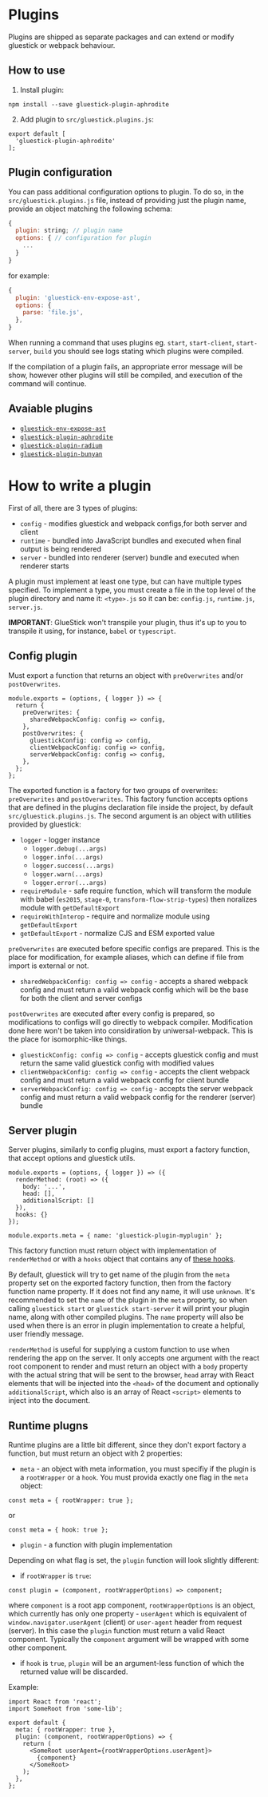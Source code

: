 # Plugins
Plugins are shipped as separate packages and can extend or modify gluestick or webpack behaviour.

## How to use
1. Install plugin:
```
npm install --save gluestick-plugin-aphrodite
```
2. Add plugin to `src/gluestick.plugins.js`:
```
export default [
  'gluestick-plugin-aphrodite'
];
```

## Plugin configuration
You can pass additional configuration options to plugin. To do so,
in the `src/gluestick.plugins.js` file, instead of providing just the plugin name,
provide an object matching the following schema:
```javascript
{
  plugin: string; // plugin name
  options: { // configuration for plugin
    ...
  }
}
```
for example:
```javascript
{
  plugin: 'gluestick-env-expose-ast',
  options: {
    parse: 'file.js',
  },
}
```

When running a command that uses plugins eg. `start`, `start-client`, `start-server`, `build`
you should see logs stating which plugins were compiled.

If the compilation of a plugin fails, an appropriate error message will be show,
however other plugins will still be compiled, and execution of the command will
continue.

## Avaiable plugins
- [`gluestick-env-expose-ast`](../../packages/gluestick-env-expose-ast/README.md)
- [`gluestick-plugin-aphrodite`](../../packages/gluestick-plugin-aphrodite/README.md)
- [`gluestick-plugin-radium`](../../packages/gluestick-plugin-radium/README.md)
- [`gluestick-plugin-bunyan`](../../packages/gluestick-plugin-bunyan/README.md)

# How to write a plugin
First of all, there are 3 types of plugins:
- `config` - modifies gluestick and webpack configs,for both server and client
- `runtime` - bundled into JavaScript bundles and executed when final output is being
rendered
- `server` - bundled into renderer (server) bundle and executed when renderer starts

A plugin must implement at least one type, but can have multiple types specified.
To implement a type, you must create a file in the top level of the plugin directory and name
it: `<type>.js` so it can be: `config.js`, `runtime.js`, `server.js`.

__IMPORTANT__: GlueStick won't transpile your plugin, thus it's up to you to transpile it using, for instance, `babel` or `typescript`.

## Config plugin
Must export a function that returns an object with `preOverwrites` and/or `postOverwrites`.
```
module.exports = (options, { logger }) => {
  return {
    preOverwrites: {
      sharedWebpackConfig: config => config,
    },
    postOverwrites: {
      gluestickConfig: config => config,
      clientWebpackConfig: config => config,
      serverWebpackConfig: config => config,
    },
  };
};
```
The exported function is a factory for two groups of overwrites: `preOverwrites` and `postOverwrites`.
This factory function accepts options that are defined in the plugins declaration file inside the project,
by default `src/gluestick.plugins.js`. The second argument is an object with utilities provided by
gluestick:
- `logger` - logger instance
  - `logger.debug(...args)`
  - `logger.info(...args)`
  - `logger.success(...args)`
  - `logger.warn(...args)`
  - `logger.error(...args)`
- `requireModule` - safe require function, which will transform the module with babel (`es2015`, `stage-0`, `transform-flow-strip-types`) then noralizes module with `getDefaultExport`
- `requireWithInterop` - require and normalize module using `getDefaultExport`
- `getDefaultExport` - normalize CJS and ESM exported value

`preOverwrites` are executed before specific configs are prepared. This is the place for modification,
for example aliases, which can define if file from import is external or not.
- `sharedWebpackConfig: config => config` - accepts a shared webpack config and
must return a valid webpack config which will be the base for both the client and server configs

`postOverwrites` are executed after every config is prepared, so modifications to configs will
go directly to webpack compiler. Modification done here won't be taken into considiration by
uniwersal-webpack. This is the place for isomorphic-like things.
- `gluestickConfig: config => config` - accepts gluestick config and must return the same
valid gluestick config with modified values
- `clientWebpackConfig: config => config` - accepts the client webpack config and
must return a valid webpack config for client bundle
- `serverWebpackConfig: config => config` - accepts the server webpack config and
must return a valid webpack config for the renderer (server) bundle

## Server plugin
Server plugins, similarly to config plugins, must export a factory function, that
accept options and gluestick utils.
```
module.exports = (options, { logger }) => ({
  renderMethod: (root) => ({
    body: '...',
    head: [],
    additionalScript: []
  }),
  hooks: {}
});

module.exports.meta = { name: 'gluestick-plugin-myplugin' };
```
This factory function must return object with implementation of `renderMethod`
or with a `hooks` object that contains any of [these hooks](./CachingAndHooks.md).

By default, gluestick will try to get name of the plugin from the `meta` property set on the exported factory
function, then from the factory function name property. If it does not find any name, it will use
`unknown`. It's recommended to set the `name` of the plugin in the `meta` property, so when
calling `gluestick start` or `gluestick start-server` it will print your plugin name,
along with other compiled plugins. The `name` property will also be used when there is an
error in plugin implementation to create a helpful, user friendly message.

`renderMethod` is useful for supplying a custom function to use when rendering the app on the server.
It only accepts one argument with the react root component to render and must return an object
with a `body` property with the actual string that will be sent to the browser, `head` array with React
elements that will be injected into the `<head>` of the document and optionally `additionalScript`,
which also is an array of React `<script>` elements to inject into the document.

## Runtime plugns
Runtime plugins are a little bit different, since they don't export factory a
function, but must return an object with 2 properties:
- `meta` - an object with meta information, you must specifiy if the plugin is a `rootWrapper` or a `hook`.
You must provida exactly one flag in the `meta` object:
```
const meta = { rootWrapper: true };
```
or
```
const meta = { hook: true };
```
- `plugin` - a function with plugin implementation

Depending on what flag is set, the `plugin` function will look slightly different:
- if `rootWrapper` is `true`:
```
const plugin = (component, rootWrapperOptions) => component;
```
where `component` is a root app component, `rootWrapperOptions` is an object, which currently
has only one property - `userAgent` which is equivalent of `window.navigator.userAgent` (client) or
`user-agent` header from request (server). In this case the `plugin` function must return a valid
React component. Typically the `component` argument will be wrapped with some other component.
- if `hook` is `true`, `plugin` will be an argument-less function of which the returned value will be
discarded.

Example:
```
import React from 'react';
import SomeRoot from 'some-lib';

export default {
  meta: { rootWrapper: true },
  plugin: (component, rootWrapperOptions) => {
    return (
      <SomeRoot userAgent={rootWrapperOptions.userAgent}>
        {component}
      </SomeRoot>
    );
  },
};

```
